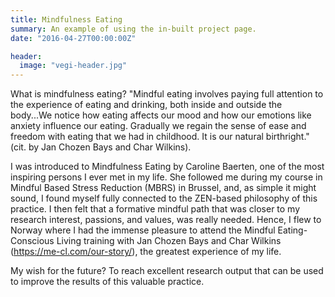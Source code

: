 ```yaml
---
title: Mindfulness Eating
summary: An example of using the in-built project page.
date: "2016-04-27T00:00:00Z"

header:
  image: "vegi-header.jpg"
---
```


What is mindfulness eating?
"Mindful eating involves paying full attention to the experience of eating and drinking, both inside and outside the body...We notice how eating affects our mood and how our emotions like anxiety influence our eating. Gradually we regain the sense of ease and freedom with eating that we had in childhood. It is our natural birthright." (cit. by Jan Chozen Bays and Char Wilkins).

I was introduced to Mindfulness Eating by Caroline Baerten, one of the most inspiring persons I ever met in my life. She followed me during my course in Mindful Based Stress Reduction (MBRS) in Brussel, and, as simple it might sound, I found myself fully connected to the ZEN-based philosophy of this practice. I then felt that a formative mindful path that was closer to my research interest, passions, and values, was really needed. Hence, I flew to Norway where I had the immense pleasure to attend the Mindful Eating-Conscious Living training with Jan Chozen Bays and Char Wilkins (https://me-cl.com/our-story/), the greatest experience of my life.

My wish for the future? To reach excellent research output that can be used to improve the results of this valuable practice.
